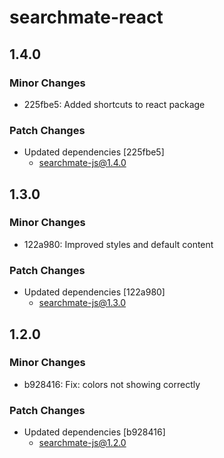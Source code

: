 # searchmate-react

## 1.4.0

### Minor Changes

- 225fbe5: Added shortcuts to react package

### Patch Changes

- Updated dependencies [225fbe5]
  - searchmate-js@1.4.0

## 1.3.0

### Minor Changes

- 122a980: Improved styles and default content

### Patch Changes

- Updated dependencies [122a980]
  - searchmate-js@1.3.0

## 1.2.0

### Minor Changes

- b928416: Fix: colors not showing correctly

### Patch Changes

- Updated dependencies [b928416]
  - searchmate-js@1.2.0
